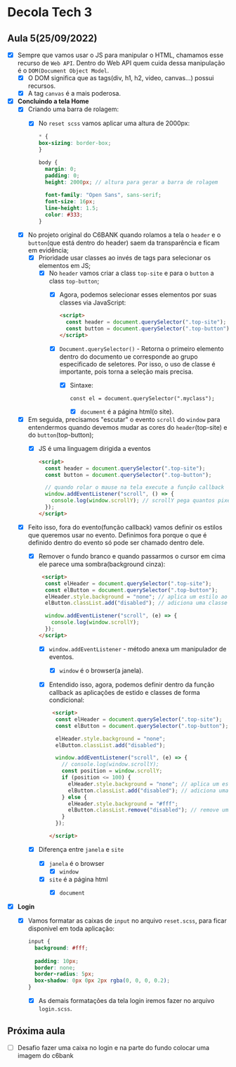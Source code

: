 # Decola Tech 3

## Aula 5(25/09/2022)

- [x] Sempre que vamos usar o JS para manipular o HTML, chamamos esse recurso de `Web API`. Dentro do Web API quem cuida dessa manipulação é o `DOM(Document Object Model`.
  - [x] O DOM significa que as tags(div, h1, h2, video, canvas...) possui recursos. 
  - [x] A tag `canvas` é a mais poderosa.

- [x] **Concluindo a tela Home**
  - [x] Criando uma barra de rolagem:
    - [x] No `reset scss` vamos aplicar uma altura de 2000px:

      ``` SCSS
      * {
      box-sizing: border-box;
      }

      body {
        margin: 0;
        padding: 0;
        height: 2000px; // altura para gerar a barra de rolagem
        
        font-family: "Open Sans", sans-serif;
        font-size: 16px;
        line-height: 1.5;
        color: #333;
      }
      ```
  
  - [x] No projeto original do C6BANK quando rolamos a tela o `header` e o `button`(que está dentro do header) saem da transparência e ficam em evidência;
    - [x] Prioridade usar classes ao invés de tags para selecionar os elementos em JS;
      - [x] No `header` vamos criar a class `top-site` e para o `button` a class `top-button`;
        - [x] Agora, podemos selecionar esses elementos por suas classes via JavaScript:
          
          ``` HTML
          <script>
            const header = document.querySelector(".top-site");
            const button = document.querySelector(".top-button");
          </script>
          ```
        - [x] `Document.querySelector()` - Retorna o primeiro elemento dentro do documento ue corresponde ao grupo especificado de seletores. Por isso, o uso de classe é importante, pois torna a seleção mais precisa.
          - [x] Sintaxe:
            
            ``` JS
            const el = document.querySelector(".myclass");
            ```

            - [x] `document` é a página html(o site).

  - [x] Em seguida, precisamos "escutar" o evento `scroll` do `window` para entendermos quando devemos mudar as cores do `header`(top-site) e do `button`(top-button);
    - [x] JS é uma linguagem dirigida a eventos

      ``` HTML
      <script>
        const header = document.querySelector(".top-site");
        const button = document.querySelector(".top-button");

        // quando rolar o mause na tela execute a função callback
        window.addEventListener("scroll", () => {
          console.log(window.scrollY); // scrollY pega quantos pixels rolamos a partir do top/eixo y
        });
      </script>
      ```

  - [x] Feito isso, fora do evento(função callback) vamos definir os estilos que queremos usar no evento. Definimos fora porque o que é definido dentro do evento só pode ser chamado dentro dele.
    - [x] Remover o fundo branco e quando passarmos o cursor em cima ele parece uma sombra(background cinza):
      
      ``` HTML
       <script>
        const elHeader = document.querySelector(".top-site");
        const elButton = document.querySelector(".top-button");
        elHeader.style.background = "none"; // aplica um estilo ao elemento header selecionado
        elButton.classList.add("disabled"); // adiciona uma classe ao elemento button selecionado

        window.addEventListener("scroll", (e) => {
          console.log(window.scrollY); 
        });
      </script>
      ```

      - [x] `window.addEventListener` - método anexa um manipulador de eventos.
        - [x] `window` é o browser(a janela).

      - [x] Entendido isso, agora, podemos definir dentro da função callback as aplicações de estido e classes de forma condicional:

        ``` HTML
         <script>
          const elHeader = document.querySelector(".top-site");
          const elButton = document.querySelector(".top-button");

          elHeader.style.background = "none";
          elButton.classList.add("disabled");
        
          window.addEventListener("scroll", (e) => {
            // console.log(window.scrollY);
            const position = window.scrollY;
            if (position <= 100) {
              elHeader.style.background = "none"; // aplica um estilo ao elemento header selecionado
              elButton.classList.add("disabled"); // adiciona uma classe ao elemento button selecionado
            } else {
              elHeader.style.background = "#fff";
              elButton.classList.remove("disabled"); // remove uma classe ao elemento button selecionado
            }
          });

        </script>
        ```

    - [x] Diferença entre `janela` e `site`
      - [x] `janela` é o browser
        - [x] `window`
      - [x] `site` é a página html
        - [x] `document`


- [x] **Login** 
  - [x] Vamos formatar as caixas de `input` no arquivo `reset.scss`, para ficar disponivel em toda aplicação:

    ``` SCSS
    input {
      background: #fff;
      
      padding: 10px;
      border: none;
      border-radius: 5px;
      box-shadow: 0px 0px 2px rgba(0, 0, 0, 0.2);
    }
    ```

    - [x] As demais formatações da tela login iremos fazer no arquivo `login.scss`.

## Próxima aula

- [ ] Desafio fazer uma caixa no login e na parte do fundo colocar uma imagem do c6bank

